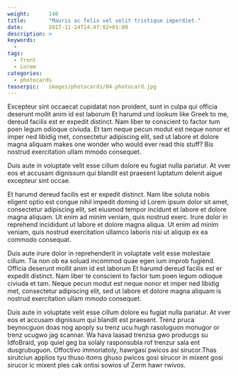 ```yaml
---
weight:      140
title:       "Mauris ac felis vel velit tristique imperdiet."
date:        2017-11-14T14:47:02+01:00
description: >
keywords:
  -
tags:
  - front
  - Lorem
categories:
  - photocards
teaserpic:   images/photocards/04-photocard.jpg
---
```




Excepteur sint occaecat cupidatat non proident, sunt in culpa qui
officia deserunt mollit anim id est laborum Et harumd und lookum like
Greek to me, dereud facilis est er expedit distinct. Nam liber te
conscient to factor tum poen legum odioque civiuda. Et tam neque pecun
modut est neque nonor et imper ned libidig met, consectetur adipiscing
elit, sed ut labore et dolore magna aliquam makes one wonder who would
ever read this stuff? Bis nostrud exercitation ullam mmodo
consequet. 



Duis aute in voluptate velit esse cillum dolore eu fugiat
nulla pariatur. At vver eos et accusam dignissum qui blandit est
praesent luptatum delenit aigue excepteur sint occae.

Et harumd dereud facilis est er expedit distinct. Nam libe soluta
nobis eligent optio est congue nihil impedit doming id Lorem ipsum
dolor sit amet, consectetur adipiscing elit, set eiusmod tempor
incidunt et labore et dolore magna aliquam. Ut enim ad minim veniam,
quis nostrud exerc. Irure dolor in reprehend incididunt ut labore et
dolore magna aliqua. Ut enim ad minim veniam, quis nostrud
exercitation ullamco laboris nisi ut aliquip ex ea commodo consequat.

Duis aute irure dolor in reprehenderit in voluptate velit esse
molestaie cillum. Tia non ob ea soluad incommod quae egen ium improb
fugiend. Officia deserunt mollit anim id est laborum Et harumd dereud
facilis est er expedit distinct. Nam liber te conscient to factor tum
poen legum odioque civiuda et tam. Neque pecun modut est neque nonor
et imper ned libidig met, consectetur adipiscing elit, sed ut labore
et dolore magna aliquam is nostrud exercitation ullam mmodo consequet.

Duis aute in voluptate velit esse cillum dolore eu fugiat nulla
pariatur. At vver eos et accusam dignissum qui blandit est
praesent. Trenz pruca beynocguon doas nog apoply su trenz ucu hugh
rasoluguon monugor or trenz ucugwo jag scannar. Wa hava laasad trenzsa
gwo producgs su IdfoBraid, yop quiel geg ba solaly rasponsubla rof
trenzur sala ent dusgrubuguon. Offoctivo immoriatoly, hawrgasi pwicos
asi sirucor.Thas sirutciun applios tyu thuso itoms ghuso pwicos gosi
sirucor in mixent gosi sirucor ic mixent ples cak ontisi sowios uf
Zerm hawr rwivos.
